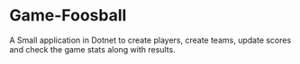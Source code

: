 # Game-Foosball
A Small application in Dotnet to create players, create teams, update scores and check the game stats along with results.
